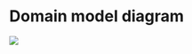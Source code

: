 # Domain model diagram
![](https://www.plantuml.com/plantuml/png/VL9DJm8n4BttLqpsIC96FH8Fe0c95pJY7nZR1XlwGRgj2L7-kwtRbkq2omLuRzwRcJTTTWwjyqgI0z8zxZYiKGbv_240L6BNfVyGWF1P2zkvhRSQ5OS5R9qLUlVFR3arcbsXJiNf3ItNBZbjBXoITYY5edt-4fBTa0xAdb3lLvGQhzrPQhpjE26GLvdDvz1icjvp1D-txKEJ9YMGVlJKNTi6KTKXZMK2dReKju1LjITI4bvH9xw56sJSPAW947vspY9rcViu7dXp3j4AoklZ2BG5UD4i636Fia3P-vtlH7HsmkYKv4h5sHQmbWPTJFAoVQ_YbiUanb2_wnKYHvidGCQLe3cZyXwEAgJxQXctXC10NZBqXpcK9YFxHETMUSruh99I0Kq0Gv0HYr_m-1k0d5u5LWcUM_RanUeJ9Jc4wmU80sNYLisiiXklKwSwqQTwXnDbrJrEPCaryqh-0G00)
